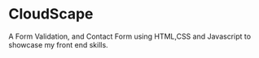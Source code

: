 # CloudScape
A Form Validation, and Contact Form using HTML,CSS and Javascript to showcase my front end skills.


<div class="image-container>
  <img src="C:\Users\timtu\MyPortfolio\public\images\SimpleForm.png"/>
  </div>
  <div>
  <img src=""/>
</div>
